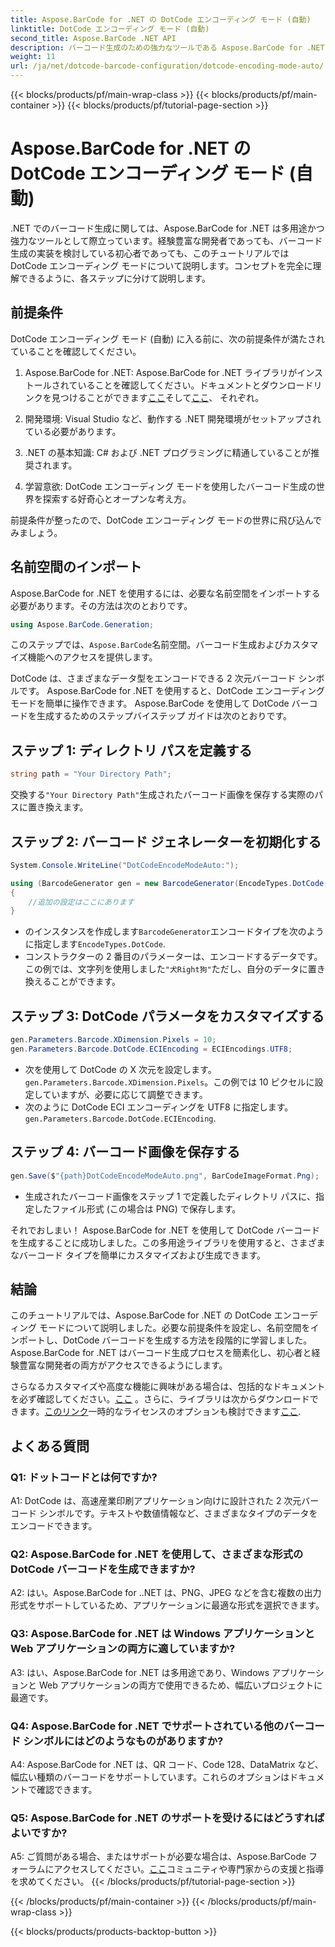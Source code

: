 ```yaml
---
title: Aspose.BarCode for .NET の DotCode エンコーディング モード (自動)
linktitle: DotCode エンコーディング モード (自動)
second_title: Aspose.BarCode .NET API
description: バーコード生成のための強力なツールである Aspose.BarCode for .NET の DotCode Encoding Mode (Auto) を調べてください。 DotCode バーコードを生成する方法を段階的に学習します。ドキュメントを確認し、ライブラリをダウンロードし、一時ライセンスを取得します。
weight: 11
url: /ja/net/dotcode-barcode-configuration/dotcode-encoding-mode-auto/
---
```


{{< blocks/products/pf/main-wrap-class >}}
{{< blocks/products/pf/main-container >}}
{{< blocks/products/pf/tutorial-page-section >}}

# Aspose.BarCode for .NET の DotCode エンコーディング モード (自動)

.NET でのバーコード生成に関しては、Aspose.BarCode for .NET は多用途かつ強力なツールとして際立っています。経験豊富な開発者であっても、バーコード生成の実装を検討している初心者であっても、このチュートリアルでは DotCode エンコーディング モードについて説明します。コンセプトを完全に理解できるように、各ステップに分けて説明します。

## 前提条件

DotCode エンコーディング モード (自動) に入る前に、次の前提条件が満たされていることを確認してください。

1.  Aspose.BarCode for .NET: Aspose.BarCode for .NET ライブラリがインストールされていることを確認してください。ドキュメントとダウンロードリンクを見つけることができます[ここ](https://reference.aspose.com/barcode/net/)そして[ここ](https://releases.aspose.com/barcode/net/)、 それぞれ。

2. 開発環境: Visual Studio など、動作する .NET 開発環境がセットアップされている必要があります。

3. .NET の基本知識: C# および .NET プログラミングに精通していることが推奨されます。

4. 学習意欲: DotCode エンコーディング モードを使用したバーコード生成の世界を探索する好奇心とオープンな考え方。

前提条件が整ったので、DotCode エンコーディング モードの世界に飛び込んでみましょう。

## 名前空間のインポート

Aspose.BarCode for .NET を使用するには、必要な名前空間をインポートする必要があります。その方法は次のとおりです。

```csharp
using Aspose.BarCode.Generation;
```

このステップでは、`Aspose.BarCode`名前空間。バーコード生成およびカスタマイズ機能へのアクセスを提供します。

DotCode は、さまざまなデータ型をエンコードできる 2 次元バーコード シンボルです。 Aspose.BarCode for .NET を使用すると、DotCode エンコーディング モードを簡単に操作できます。 Aspose.BarCode を使用して DotCode バーコードを生成するためのステップバイステップ ガイドは次のとおりです。

## ステップ 1: ディレクトリ パスを定義する

```csharp
string path = "Your Directory Path";
```

交換する`"Your Directory Path"`生成されたバーコード画像を保存する実際のパスに置き換えます。

## ステップ 2: バーコード ジェネレーターを初期化する

```csharp
System.Console.WriteLine("DotCodeEncodeModeAuto:");

using (BarcodeGenerator gen = new BarcodeGenerator(EncodeTypes.DotCode, "犬Right狗"))
{
    //追加の設定はここにあります
}
```

- のインスタンスを作成します`BarcodeGenerator`エンコードタイプを次のように指定します`EncodeTypes.DotCode`.
- コンストラクターの 2 番目のパラメーターは、エンコードするデータです。この例では、文字列を使用しました`"犬Right狗"`ただし、自分のデータに置き換えることができます。

## ステップ 3: DotCode パラメータをカスタマイズする

```csharp
gen.Parameters.Barcode.XDimension.Pixels = 10;
gen.Parameters.Barcode.DotCode.ECIEncoding = ECIEncodings.UTF8;
```

- 次を使用して DotCode の X 次元を設定します。`gen.Parameters.Barcode.XDimension.Pixels`。この例では 10 ピクセルに設定していますが、必要に応じて調整できます。
- 次のように DotCode ECI エンコーディングを UTF8 に指定します。`gen.Parameters.Barcode.DotCode.ECIEncoding`.

## ステップ 4: バーコード画像を保存する

```csharp
gen.Save($"{path}DotCodeEncodeModeAuto.png", BarCodeImageFormat.Png);
```

- 生成されたバーコード画像をステップ 1 で定義したディレクトリ パスに、指定したファイル形式 (この場合は PNG) で保存します。

それでおしまい！ Aspose.BarCode for .NET を使用して DotCode バーコードを生成することに成功しました。この多用途ライブラリを使用すると、さまざまなバーコード タイプを簡単にカスタマイズおよび生成できます。

## 結論

このチュートリアルでは、Aspose.BarCode for .NET の DotCode エンコーディング モードについて説明しました。必要な前提条件を設定し、名前空間をインポートし、DotCode バーコードを生成する方法を段階的に学習しました。 Aspose.BarCode for .NET はバーコード生成プロセスを簡素化し、初心者と経験豊富な開発者の両方がアクセスできるようにします。

さらなるカスタマイズや高度な機能に興味がある場合は、包括的なドキュメントを必ず確認してください。[ここ](https://reference.aspose.com/barcode/net/) 。さらに、ライブラリは次からダウンロードできます。[このリンク](https://releases.aspose.com/barcode/net/)一時的なライセンスのオプションも検討できます[ここ](https://purchase.aspose.com/temporary-license/).

## よくある質問

### Q1: ドットコードとは何ですか?

A1: DotCode は、高速産業印刷アプリケーション向けに設計された 2 次元バーコード シンボルです。テキストや数値情報など、さまざまなタイプのデータをエンコードできます。

### Q2: Aspose.BarCode for .NET を使用して、さまざまな形式の DotCode バーコードを生成できますか?

A2: はい。Aspose.BarCode for ..NET は、PNG、JPEG などを含む複数の出力形式をサポートしているため、アプリケーションに最適な形式を選択できます。

### Q3: Aspose.BarCode for .NET は Windows アプリケーションと Web アプリケーションの両方に適していますか?

A3: はい、Aspose.BarCode for .NET は多用途であり、Windows アプリケーションと Web アプリケーションの両方で使用できるため、幅広いプロジェクトに最適です。

### Q4: Aspose.BarCode for .NET でサポートされている他のバーコード シンボルにはどのようなものがありますか?

A4: Aspose.BarCode for .NET は、QR コード、Code 128、DataMatrix など、幅広い種類のバーコードをサポートしています。これらのオプションはドキュメントで確認できます。

### Q5: Aspose.BarCode for .NET のサポートを受けるにはどうすればよいですか?

 A5: ご質問がある場合、またはサポートが必要な場合は、Aspose.BarCode フォーラムにアクセスしてください。[ここ](https://forum.aspose.com/c/barcode/13)コミュニティや専門家からの支援と指導を求めてください。
{{< /blocks/products/pf/tutorial-page-section >}}

{{< /blocks/products/pf/main-container >}}
{{< /blocks/products/pf/main-wrap-class >}}

{{< blocks/products/products-backtop-button >}}
